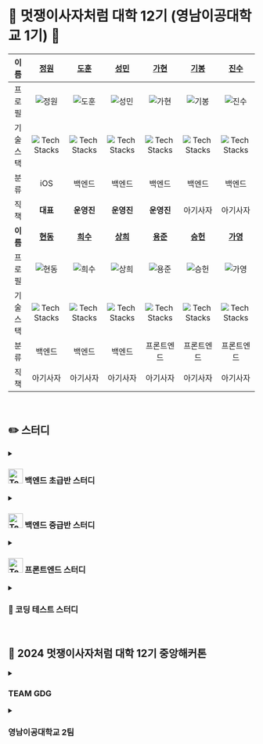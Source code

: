<!-- GitHub Links
[정원](https://github.com/Seo-garden)
[도훈](https://github.com/dohun1109)
[성민](https://github.com/ad-astra-per-ardua)
[가현](https://github.com/gahyeeeon)
[기봉](https://github.com/rohgibong)
[진수](https://github.com/JinsuBae2)
[현동](https://github.com/lhdmir)
[상희](https://github.com/tkdgml822)
[희수](https://github.com/kingxeesu)
[용준](https://github.com/55yong)
[승헌](https://github.com/12seungheon)
[가영](https://github.com/kaouo)
-->

<!-- GitHub Images
![정원](https://github.com/Seo-garden.png)
![도훈](https://github.com/dohun1109.png)
![성민](https://github.com/ad-astra-per-ardua.png)
![가현](https://github.com/gahyeeeon.png)
![기봉](https://github.com/rohgibong.png)
![진수](https://github.com/JinsuBae2.png)
![현동](https://github.com/lhdmir.png)
![상희](https://github.com/tkdgml822.png)
![희수](https://github.com/kingxeesu.png)
![용준](https://github.com/55yong.png)
![승헌](https://github.com/12seungheon.png)
![가영](https://github.com/kaouo.png)

<img src="https://github.com/Seo-garden.png" width=100px height=100px alt="정원" />
<img src="https://github.com/dohun1109.png" width=100px height=100px alt="도훈" />
<img src="https://github.com/ad-astra-per-ardua.png" width=100px height=100px alt="성민" />
<img src="https://github.com/gahyeeeon.png" width=100px height=100px alt="가현" />
<img src="https://github.com/rohgibong.png" width=100px height=100px alt="기봉" />
<img src="https://github.com/JinsuBae2.png" width=100px height=100px alt="진수" />
<img src="https://github.com/lhdmir.png" width=100px height=100px alt="현동" />
<img src="https://github.com/tkdgml822.png" width=100px height=100px alt="상희" />
<img src="https://github.com/kingxeesu.png" width=100px height=100px alt="희수" />
<img src="https://github.com/55yong.png" width=100px height=100px alt="용준" />
<img src="https://github.com/12seungheon.png" width=100px height=100px alt="승헌" />
<img src="https://github.com/kaouo.png" width=100px height=100px alt="가영" />
-->

<!-- Tech Stack Icons
![Tech Stacks](https://skillicons.dev/icons?i=spring)

<img src="https://skillicons.dev/icons?i=spring" width=30px height=30px alt="Tech Stacks" />
-->


# 🦁 멋쟁이사자처럼 대학 12기 (영남이공대학교 1기) 🦁

|  이름  | [정원](https://github.com/Seo-garden) | [도훈](https://github.com/dohun1109) | [성민](https://github.com/ad-astra-per-ardua) | [가현](https://github.com/gahyeeeon) | [기봉](https://github.com/rohgibong) | [진수](https://github.com/JinsuBae2) |
| :-: | :-: | :-: | :-: | :-: | :-: | :-: |
|   프로필   | ![정원](https://github.com/Seo-garden.png) | ![도훈](https://github.com/dohun1109.png) | ![성민](https://github.com/ad-astra-per-ardua.png) | ![가현](https://github.com/gahyeeeon.png) | ![기봉](https://github.com/rohgibong.png) | ![진수](https://github.com/JinsuBae2.png) |
|   기술 스택   | ![Tech Stacks](https://skillicons.dev/icons?i=swift) | ![Tech Stacks](https://skillicons.dev/icons?i=spring) | ![Tech Stacks](https://skillicons.dev/icons?i=django) | ![Tech Stacks](https://skillicons.dev/icons?i=spring) | ![Tech Stacks](https://skillicons.dev/icons?i=spring) | ![Tech Stacks](https://skillicons.dev/icons?i=spring) | ![Tech Stacks](https://skillicons.dev/icons?i=spring) | ![Tech Stacks](https://skillicons.dev/icons?i=spring) | ![Tech Stacks](https://skillicons.dev/icons?i=spring) | 
|   분류   | iOS | 백엔드 | 백엔드 | 백엔드 | 백엔드 | 백엔드 | 백엔드 | 백엔드 | 백엔드 |
|   직책   | **대표** | **운영진** | **운영진** | **운영진** | 아기사자 | 아기사자 | 아기사자 | 아기사자 | 아기사자 | 아기사자 | 
|   **이름**   | **[현동](https://github.com/lhdmir)** | **[희수](https://github.com/kingxeesu)** | **[상희](https://github.com/tkdgml822)** | **[용준](https://github.com/55yong)** | **[승헌](https://github.com/12seungheon)** | **[가영](https://github.com/kaouo)** | 
| 프로필 | ![현동](https://github.com/lhdmir.png) | ![희수](https://github.com/kingxeesu.png) | ![상희](https://github.com/tkdgml822.png) | ![용준](https://github.com/55yong.png) | ![승헌](https://github.com/12seungheon.png) | ![가영](https://github.com/kaouo.png) | 
|   기술 스택   | ![Tech Stacks](https://skillicons.dev/icons?i=spring) | ![Tech Stacks](https://skillicons.dev/icons?i=spring) | ![Tech Stacks](https://skillicons.dev/icons?i=spring) | ![Tech Stacks](https://skillicons.dev/icons?i=react) | ![Tech Stacks](https://skillicons.dev/icons?i=react) | ![Tech Stacks](https://skillicons.dev/icons?i=react) |
|   분류   | 백엔드 | 백엔드 | 백엔드 | 프론트엔드 | 프론트엔드 | 프론트엔드 |
|   직책   | 아기사자 | 아기사자 | 아기사자 | 아기사자 | 아기사자 | 아기사자 | 

<br/>

## ✏️ 스터디

<details><summary><h3><img src="https://skillicons.dev/icons?i=java" width=30px height=30px alt="Tech Stacks" /> 백엔드 초급반 스터디</h3></summary>
  
  - [백엔드 초급반 스터디 리포지토리](https://github.com/gahyeeeon/Java_Basic)
    
</details>

<details><summary><h3><img src="https://skillicons.dev/icons?i=spring" width=30px height=30px alt="Tech Stacks" /> 백엔드 중급반 스터디</h3></summary>

  - [백엔드 중급반 스터디 리포지토리](https://github.com/dohun1109/Java8-Spring)
  
</details>

<details><summary><h3><img src="https://skillicons.dev/icons?i=react" width=30px height=30px alt="Tech Stacks" /> 프론트엔드 스터디</h3></summary>

  - [프론트엔드 스터디 깃허브 리포지토리](https://github.com/55yong/Frontend-Study)
  - [프론트엔드 자율스터디 깃허브 리포지토리](https://github.com/55yong/Frontend-Study-New)
  
</details>

<details><summary><h3>📝 코딩 테스트 스터디</h3></summary>

  - [깃허브 리포지토리](https://github.com/TEAM-GDG/Algorithm)
  
</details>

<br>
   
## 📌 2024 멋쟁이사자처럼 대학 12기 중앙해커톤

<details><summary><h3>TEAM GDG</h3></summary>

| 이름 | [용준](https://github.com/55yong) | [가영](https://github.com/kaouo) |[상희](https://github.com/tkdgml822) |[도훈](https://github.com/dohun1109)|[희수](https://github.com/kingxeesu) |[기봉](https://github.com/rohgibong) |
| :-: | :-: | :-: | :-:| :-: | :-:| :-: |
| 프로필 | ![용준](https://github.com/55yong.png) | ![가영](https://github.com/kaouo.png) | ![상희](https://github.com/tkdgml822.png) | ![도훈](https://github.com/dohun1109.png) | ![희수](https://github.com/kingxeesu.png) | ![기봉](https://github.com/rohgibong.png) |
| 기술 스택 | [![Tech Stacks](https://skillicons.dev/icons?i=react)](https://skillicons.dev) | [![Tech Stacks](https://skillicons.dev/icons?i=react)](https://skillicons.dev) | [![Tech Stacks](https://skillicons.dev/icons?i=spring)](https://skillicons.dev) | [![Tech Stacks](https://skillicons.dev/icons?i=spring)](https://skillicons.dev) | [![Tech Stacks](https://skillicons.dev/icons?i=spring)](https://skillicons.dev) | [![Tech Stacks](https://skillicons.dev/icons?i=spring)](https://skillicons.dev) |
| 분류 | 프론트엔드 | 프론트엔드 | 백엔드 | 백엔드 | 백엔드 | 백엔드 |

</details>
<details>
  <summary><h3>영남이공대학교 2팀</h3></summary>

| 이름 | [승헌](https://github.com/12seungheon) | [현동](https://github.com/lhdmir) | [진수](https://github.com/JinsuBae2) | [성민](https://github.com/ad-astra-per-ardua) | [가현](https://github.com/gahyeeeon) | 
| :-: | :-: | :-: | :-: | :-: | :-: |
| 프로필 | ![승헌](https://github.com/12seungheon.png) | ![현동](https://github.com/lhdmir.png) | ![진수](https://github.com/JinsuBae2.png) | ![성민](https://github.com/ad-astra-per-ardua.png) | ![가현](https://github.com/gahyeeeon.png) | 
| 기술 스택 | [![Tech Stacks](https://skillicons.dev/icons?i=react)](https://skillicons.dev) | [![Tech Stacks](https://skillicons.dev/icons?i=spring)](https://skillicons.dev) | [![Tech Stacks](https://skillicons.dev/icons?i=spring)](https://skillicons.dev) | [![Tech Stacks](https://skillicons.dev/icons?i=django)](https://skillicons.dev) | [![Tech Stacks](https://skillicons.dev/icons?i=spring)](https://skillicons.dev) | 
| 분류 | 프론트엔드 | 백엔드 | 백엔드 | 백엔드 | 백엔드 | 

</details>
